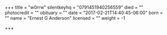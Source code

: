 +++
title = "w0rrw"
silentkeyhq = "0791451940256559"
died = ""
photocredit = ""
obituary = ""
date = "2017-02-21T14:40:45-06:00"
born = ""
name = "Ernest G Anderson"
licensed = ""
weight = -1

+++

